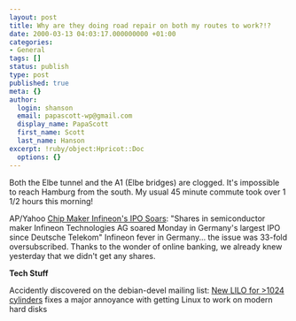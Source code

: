 ```yaml
---
layout: post
title: Why are they doing road repair on both my routes to work?!?
date: 2000-03-13 04:03:17.000000000 +01:00
categories:
- General
tags: []
status: publish
type: post
published: true
meta: {}
author:
  login: shanson
  email: papascott-wp@gmail.com
  display_name: PapaScott
  first_name: Scott
  last_name: Hanson
excerpt: !ruby/object:Hpricot::Doc
  options: {}
---
```

<p>Both the Elbe tunnel and the A1 (Elbe bridges) are clogged. It's impossible to reach Hamburg from the south. My usual 45 minute commute took over 1 1/2 hours this morning!</p>
<p>AP/Yahoo <a href="http://dailynews.yahoo.com/h/ap/20000313/tc/germany_infineon_4.html">Chip Maker Infineon's IPO Soars</a>:  "Shares in semiconductor maker Infineon Technologies AG soared Monday in Germany's largest IPO since Deutsche Telekom" Infineon fever in Germany... the issue was 33-fold oversubscribed. Thanks to the wonder of online banking, we already knew yesterday that we didn't get any shares.</p>
<p><b>Tech Stuff</b></p>
<p>Accidently discovered on the debian-devel mailing list: <a href="http://www.geocrawler.com/mail/msg.php3?msg_id=3427464&list=216">New LILO for >1024 cylinders</a> fixes a major annoyance with getting Linux to work on modern hard disks</p>
